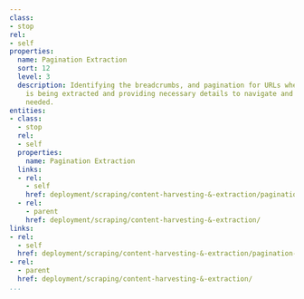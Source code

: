 ```yaml
---
class:
- stop
rel:
- self
properties:
  name: Pagination Extraction
  sort: 12
  level: 3
  description: Identifying the breadcrumbs, and pagination for URLs where content
    is being extracted and providing necessary details to navigate and harvest as
    needed.
entities:
- class:
  - stop
  rel:
  - self
  properties:
    name: Pagination Extraction
  links:
  - rel:
    - self
    href: deployment/scraping/content-harvesting-&-extraction/pagination-extraction.md
  - rel:
    - parent
    href: deployment/scraping/content-harvesting-&-extraction/
links:
- rel:
  - self
  href: deployment/scraping/content-harvesting-&-extraction/pagination-extraction.md
- rel:
  - parent
  href: deployment/scraping/content-harvesting-&-extraction/
...
```

